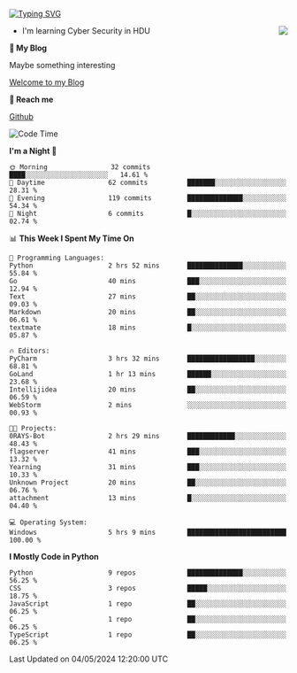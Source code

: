 [![Typing SVG](https://readme-typing-svg.herokuapp.com?font=Fira+Code&pause=1000&random=false&width=450&height=60&lines=Hello+%F0%9F%91%8B%F0%9F%8F%BB;I'm+JBNRZ)](https://git.io/typing-svg)

<a href="#">
  <img align="right" src="https://github-readme-stats.vercel.app/api?username=JBNRZ&show_icons=true&bg_color=15,f2f7fd,E0EAFC" />
</a>

- I'm learning Cyber Security in HDU

 **🌱 My Blog**

Maybe something interesting

[Welcome to my Blog](https://jbnrz.com.cn/)

 **💬 Reach me** 

[Github](https://github.com/JBNRZ)


<!--START_SECTION:waka-->
![Code Time](http://img.shields.io/badge/Code%20Time-438%20hrs%2015%20mins-blue)

**I'm a Night 🦉** 

```text
🌞 Morning                32 commits          ████░░░░░░░░░░░░░░░░░░░░░   14.61 % 
🌆 Daytime                62 commits          ███████░░░░░░░░░░░░░░░░░░   28.31 % 
🌃 Evening                119 commits         ██████████████░░░░░░░░░░░   54.34 % 
🌙 Night                  6 commits           █░░░░░░░░░░░░░░░░░░░░░░░░   02.74 % 
```


📊 **This Week I Spent My Time On** 

```text
💬 Programming Languages: 
Python                   2 hrs 52 mins       ██████████████░░░░░░░░░░░   55.84 % 
Go                       40 mins             ███░░░░░░░░░░░░░░░░░░░░░░   12.94 % 
Text                     27 mins             ██░░░░░░░░░░░░░░░░░░░░░░░   09.03 % 
Markdown                 20 mins             ██░░░░░░░░░░░░░░░░░░░░░░░   06.61 % 
textmate                 18 mins             █░░░░░░░░░░░░░░░░░░░░░░░░   05.87 % 

🔥 Editors: 
PyCharm                  3 hrs 32 mins       █████████████████░░░░░░░░   68.81 % 
GoLand                   1 hr 13 mins        ██████░░░░░░░░░░░░░░░░░░░   23.68 % 
Intellijidea             20 mins             ██░░░░░░░░░░░░░░░░░░░░░░░   06.59 % 
WebStorm                 2 mins              ░░░░░░░░░░░░░░░░░░░░░░░░░   00.93 % 

🐱‍💻 Projects: 
0RAYS-Bot                2 hrs 29 mins       ████████████░░░░░░░░░░░░░   48.43 % 
flagserver               41 mins             ███░░░░░░░░░░░░░░░░░░░░░░   13.32 % 
Yearning                 31 mins             ███░░░░░░░░░░░░░░░░░░░░░░   10.33 % 
Unknown Project          20 mins             ██░░░░░░░░░░░░░░░░░░░░░░░   06.76 % 
attachment               13 mins             █░░░░░░░░░░░░░░░░░░░░░░░░   04.40 % 

💻 Operating System: 
Windows                  5 hrs 9 mins        █████████████████████████   100.00 % 
```

**I Mostly Code in Python** 

```text
Python                   9 repos             ██████████████░░░░░░░░░░░   56.25 % 
CSS                      3 repos             █████░░░░░░░░░░░░░░░░░░░░   18.75 % 
JavaScript               1 repo              ██░░░░░░░░░░░░░░░░░░░░░░░   06.25 % 
C                        1 repo              ██░░░░░░░░░░░░░░░░░░░░░░░   06.25 % 
TypeScript               1 repo              ██░░░░░░░░░░░░░░░░░░░░░░░   06.25 % 
```




 Last Updated on 04/05/2024 12:20:00 UTC
<!--END_SECTION:waka-->
